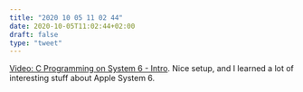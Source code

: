 ```yaml
---
title: "2020 10 05 11 02 44"
date: 2020-10-05T11:02:44+02:00
draft: false
type: "tweet"
---
```

[Video: C Programming on System 6 - Intro](https://jcs.org/2020/10/01/system_6_c). Nice setup, and I learned a lot of interesting stuff about Apple System 6.
